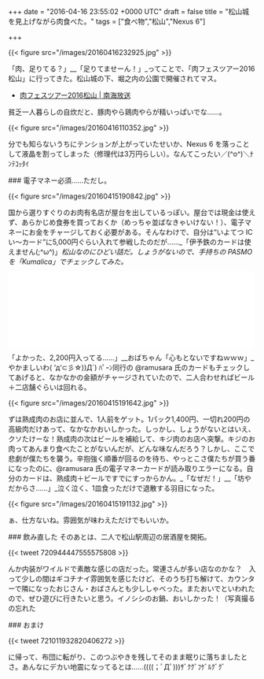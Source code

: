 
+++
date = "2016-04-16 23:55:02 +0000 UTC"
draft = false
title = "松山城を見上げながら肉食べた。"
tags = ["食べ物","松山","Nexus 6"]

+++


{{< figure src="/images/20160416232925.jpg"  >}}

「肉、足りてる？」__「足りてませーん！」_ってことで、「肉フェスツアー2016松山」に行ってきた。松山城の下、堀之内の公園で開催されてマス。

<ul>
<li><a href="http://www.rnb.co.jp/node/95401">肉フェスツアー2016松山 | 南海放送</a></li>
</ul>貧乏一人暮らしの自炊だと、豚肉やら鶏肉やらが精いっぱいでな……。

{{< figure src="/images/20160416110352.jpg"  >}}

分でも知らないうちにテンションが上がっていたせいか、Nexus 6 を落っことして液晶を割ってしまった（修理代は3万円らしい）。なんてこったい／(^o^)＼ﾅﾝﾃｺｯﾀｲ

<div class="section">
    ### 電子マネー必須……ただし。
    

{{< figure src="/images/20160415190842.jpg"  >}}

国から選りすぐりのお肉有名店が屋台を出しているっぽい。屋台では現金は使えず、あらかじめ食券を買っておくか（めっちゃ並ばなきゃいけない！）、電子マネーにお金をチャージしておく必要がある。そんなわけで、自分は“いよてつ IC い～カード”に5,000円ぐらい入れて参戦したのだが……_「伊予鉄のカードは使えません(;^ω^)」_松山なのにひどい話だ。しょうがないので、手持ちの PASMO を「Kumalica」でチェックしてみた。<iframe src="//hatenablog-parts.com/embed?url=http%3A%2F%2Fwww.forest.impress.co.jp%2Fdocs%2Freview%2F20160412_752603.html" title="【レビュー】Windows 10 Mobileで電子マネーカードの残高・利用履歴をチェック「Kumalica」 - 窓の杜" class="embed-card embed-webcard" scrolling="no" frameborder="0" style="display: block; width: 100%; height: 155px; max-width: 500px; margin: 10px 0px;"></iframe>_「よかった、2,200円入ってる……」__おばちゃん「心もとないですねｗｗｗ」_やかましいわ( ‘д‘⊂彡☆))Д´) ﾊﾟｰﾝ同行の @ramusara 氏のカードもチェックしてあげると、なかなかの金額がチャージされていたので、二人合わせればビール＋二店舗ぐらいは回れる。

{{< figure src="/images/20160415191642.jpg"  >}}

ずは熟成肉のお店に並んで、1人前をゲット。1パック1,400円、一切れ200円の高級肉だけあって、なかなかおいしかった。しっかし、しょうがないとはいえ、クソたけーな！熟成肉の次はビールを補給して、キジ肉のお店へ突撃。キジのお肉ってあんまり食べたことがないんだが、どんな味なんだろう？しかし、ここで悲劇が僕たちを襲う。辛抱強く順番が回るのを待ち、やっとこさ僕たちが買う番になったのに、@ramusara 氏の電子マネーカードが読み取りエラーになる。自分のカードは、熟成肉＋ビールですでにすっからかん。_「なぜだ！」__「坊やだからさ……」_泣く泣く、1皿食っただけで退散する羽目になった。

{{< figure src="/images/20160415191132.jpg"  >}}

ぁ、仕方ないね。雰囲気が味わえただけでもいいか。

</div>
<div class="section">
    ### 飲み直した
    そのあとは、二人で松山駅周辺の居酒屋を開拓。

{{< tweet 720944447555575808 >}}

んか内装がワイルドで素敵な感じの店だった。常連さんが多い店なのかな？　入って少しの間はギコチナイ雰囲気を感じたけど、そのうち打ち解けて、カウンターで隣になったおじさん・おばさんとも少ししゃべった。またおいでといわれたので、ぜひ遊びに行きたいと思う。イノシシのお鍋、おいしかった！（写真撮るの忘れた

</div>
<div class="section">
    ### おまけ
    

{{< tweet 721011932820406272 >}}

に帰って、布団に転がり、このつぶやきを残してそのまま眠りに落ちましたとさ。あんなにデカい地震になってるとは……((((；ﾟДﾟ)))ｻﾞｸｸﾞﾌｹﾞﾙｸﾞｸﾞ

</div>

